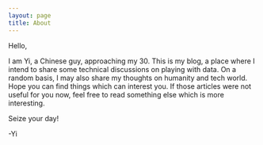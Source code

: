 ```yaml
---
layout: page
title: About
---
```


Hello,

I am Yi, a Chinese guy, approaching my 30. This is my blog, a place where I intend to share some technical discussions on playing with data. On a random basis, I may also share my thoughts on humanity and tech world. Hope you can find things which can interest you. If those articles were not useful for you now, feel free to read something else which is more interesting.

Seize your day!

-Yi
